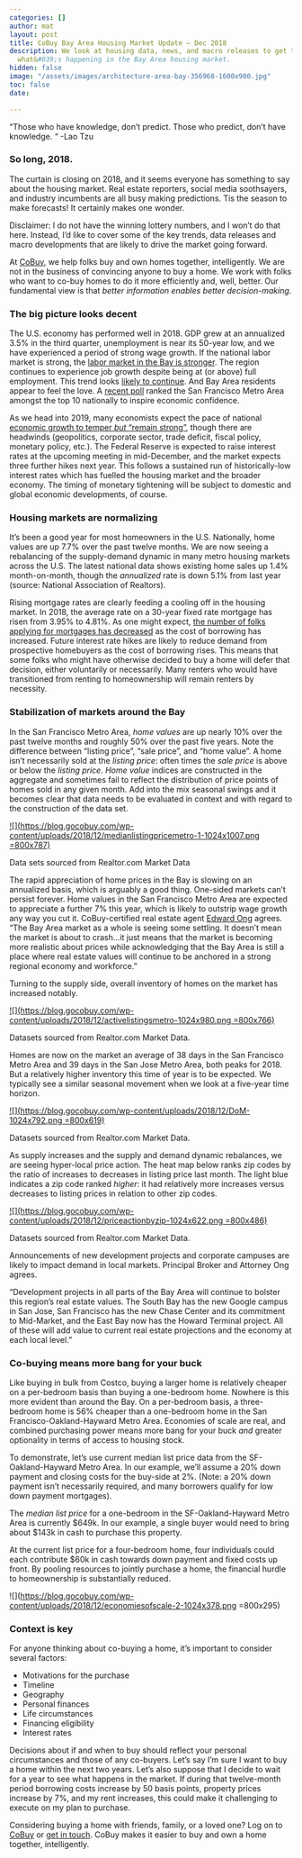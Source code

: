 ```yaml
---
categories: []
author: mat
layout: post
title: CoBuy Bay Area Housing Market Update – Dec 2018
description: We look at housing data, news, and macro releases to get the skinny on
  what&#039;s happening in the Bay Area housing market.
hidden: false
image: "/assets/images/architecture-area-bay-356968-1600x900.jpg"
toc: false
date: 

---
```

“Those who have knowledge, don’t predict. Those who predict, don’t have knowledge. “ -Lao Tzu

### So long, 2018.

The curtain is closing on 2018, and it seems everyone has something to say about the housing market. Real estate reporters, social media soothsayers, and industry incumbents are all busy making predictions. Tis the season to make forecasts! It certainly makes one wonder.

Disclaimer: I do not have the winning lottery numbers, and I won’t do that here. Instead, I’d like to cover some of the key trends, data releases and macro developments that are likely to drive the market going forward.

At [CoBuy](http://www.gocobuy.com), we help folks buy and own homes together, intelligently. We are not in the business of convincing anyone to buy a home. We work with folks who want to co-buy homes to do it more efficiently and, well, better. Our fundamental view is that _better information enables better decision-making_.

### The big picture looks decent

The U.S. economy has performed well in 2018. GDP grew at an annualized 3.5% in the third quarter, unemployment is near its 50-year low, and we have experienced a period of strong wage growth. If the national labor market is strong, the [labor market in the Bay is stronger](https://www.bls.gov/regions/west/ca_sanfrancisco_msa.htm). The region continues to experience job growth despite being at (or above) full employment. This trend looks [likely to continue](https://www.mercurynews.com/2018/11/28/google-village-could-bring-24000-jobs-to-downtown-san-jose-study/). And Bay Area residents appear to feel the love. A [recent poll](https://www.hiringlab.org/2018/11/27/local-economic-confidence/) ranked the San Francisco Metro Area amongst the top 10 nationally to inspire economic confidence.

As we head into 2019, many economists expect the pace of national [economic growth to temper _but_ “remain strong”](http://www.oecd.org/eco/outlook/economic-forecast-summary-united-states-oecd-economic-outlook.pdf), though there are headwinds (geopolitics, corporate sector, trade deficit, fiscal policy, monetary policy, etc.). The Federal Reserve is expected to raise interest rates at the upcoming meeting in mid-December, and the market expects three further hikes next year. This follows a sustained run of historically-low interest rates which has fuelled the housing market and the broader economy. The timing of monetary tightening will be subject to domestic and global economic developments, of course.

### Housing markets are normalizing

It’s been a good year for most homeowners in the U.S. Nationally, home values are up 7.7% over the past twelve months. We are now seeing a rebalancing of the supply-demand dynamic in many metro housing markets across the U.S. The latest national data shows existing home sales up 1.4% month-on-month, though the _annualized_ rate is down 5.1% from last year (source: National Association of Realtors).

Rising mortgage rates are clearly feeding a cooling off in the housing market. In 2018, the average rate on a 30-year fixed rate mortgage has risen from 3.95% to 4.81%. As one might expect, [the number of folks applying for mortgages has decreased](https://www.cnbc.com/2018/11/28/weekly-mortgage-applications-rise-5point5percent-as-homebuyers-edge-back-in.html) as the cost of borrowing has increased. Future interest rate hikes are likely to reduce demand from prospective homebuyers as the cost of borrowing rises. This means that some folks who might have otherwise decided to buy a home will defer that decision, either voluntarily or necessarily. Many renters who would have transitioned from renting to homeownership will remain renters by necessity.

### Stabilization of markets around the Bay

In the San Francisco Metro Area, _home values_ are up nearly 10% over the past twelve months and roughly 50% over the past five years. Note the difference between “listing price”, “sale price”, and “home value”. A home isn’t necessarily sold at the _listing price_: often times the _sale price_ is above or below the _listing price_. _Home value_ indices are constructed in the aggregate and sometimes fail to reflect the distribution of price points of homes sold in any given month. Add into the mix seasonal swings and it becomes clear that data needs to be evaluated in context and with regard to the construction of the data set.

[![](https://blog.gocobuy.com/wp-content/uploads/2018/12/medianlistingpricemetro-1-1024x1007.png =800x787)](https://www.realtor.com/research/data "Data sets sourced from Realtor.com Market Data")

Data sets sourced from Realtor.com Market Data

The rapid appreciation of home prices in the Bay is slowing on an annualized basis, which is arguably a good thing. One-sided markets can’t persist forever. Home values in the San Francisco Metro Area are expected to appreciate a further 7% this year, which is likely to outstrip wage growth any way you cut it. CoBuy-certified real estate agent [Edward Ong](https://www.corpen.group/) agrees. “The Bay Area market as a whole is seeing some settling. It doesn’t mean the market is about to crash…it just means that the market is becoming more realistic about prices while acknowledging that the Bay Area is still a place where real estate values will continue to be anchored in a strong regional economy and workforce.”

Turning to the supply side, overall inventory of homes on the market has increased notably.

[![](https://blog.gocobuy.com/wp-content/uploads/2018/12/activelistingsmetro-1024x980.png =800x766)](https://www.realtor.com/research/data "Datasets sourced from Realtor.com Market Data.")

Datasets sourced from Realtor.com Market Data.

Homes are now on the market an average of 38 days in the San Francisco Metro Area and 39 days in the San Jose Metro Area, both peaks for 2018. But a relatively higher inventory this time of year is to be expected. We typically see a similar seasonal movement when we look at a five-year time horizon.

[![](https://blog.gocobuy.com/wp-content/uploads/2018/12/DoM-1024x792.png =800x619)](https://www.realtor.com/research/data "Datasets sourced from Realtor.com Market Data.")

Datasets sourced from Realtor.com Market Data.

As supply increases and the supply and demand dynamic rebalances, we are seeing hyper-local price action. The heat map below ranks zip codes by the ratio of increases to decreases in listing price last month. The light blue indicates a zip code ranked _higher_: it had relatively more increases versus decreases to listing prices in relation to other zip codes.

[![](https://blog.gocobuy.com/wp-content/uploads/2018/12/priceactionbyzip-1024x622.png =800x486)](https://www.realtor.com/research/data "Datasets sourced from Realtor.com Market Data.")

Datasets sourced from Realtor.com Market Data.

Announcements of new development projects and corporate campuses are likely to impact demand in local markets. Principal Broker and Attorney Ong agrees.

“Development projects in all parts of the Bay Area will continue to bolster this region’s real estate values. The South Bay has the new Google campus in San Jose, San Francisco has the new Chase Center and its commitment to Mid-Market, and the East Bay now has the Howard Terminal project. All of these will add value to current real estate projections and the economy at each local level.”

### Co-buying means more bang for your buck

Like buying in bulk from Costco, buying a larger home is relatively cheaper on a per-bedroom basis than buying a one-bedroom home. Nowhere is this more evident than around the Bay. On a per-bedroom basis, a three-bedroom home is 56% cheaper than a one-bedroom home in the San Francisco-Oakland-Hayward Metro Area. Economies of scale are real, and combined purchasing power means more bang for your buck _and_ greater optionality in terms of access to housing stock.

To demonstrate, let’s use current median list price data from the SF-Oakland-Hayward Metro Area. In our example, we’ll assume a 20% down payment and closing costs for the buy-side at 2%. (Note: a 20% down payment isn’t necessarily required, and many borrowers qualify for low down payment mortgages).

The _median list price_ for a one-bedroom in the SF-Oakland-Hayward Metro Area is currently $649k. In our example, a single buyer would need to bring about $143k in cash to purchase this property.

At the current list price for a four-bedroom home, four individuals could each contribute $60k in cash towards down payment and fixed costs up front. By pooling resources to jointly purchase a home, the financial hurdle to homeownership is substantially reduced.

![](https://blog.gocobuy.com/wp-content/uploads/2018/12/economiesofscale-2-1024x378.png =800x295)

### Context is key

For anyone thinking about co-buying a home, it’s important to consider several factors:

* Motivations for the purchase
* Timeline
* Geography
* Personal finances
* Life circumstances
* Financing eligibility
* Interest rates

Decisions about if and when to buy should reflect your personal circumstances and those of any co-buyers. Let’s say I’m sure I want to buy a home within the next two years. Let’s also suppose that I decide to wait for a year to see what happens in the market. If during that twelve-month period borrowing costs increase by 50 basis points, property prices increase by 7%, and my rent increases, this could make it challenging to execute on my plan to purchase.

Considering buying a home with friends, family, or a loved one? Log on to [CoBuy](http://www.gocobuy.com) or [get in touch](https://blog.gocobuy.com/contact/). CoBuy makes it easier to buy and own a home together, intelligently.